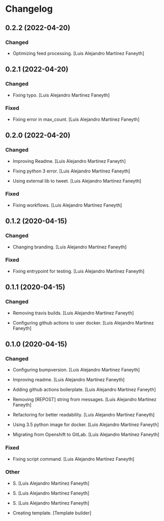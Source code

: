 # Changelog


## 0.2.2 (2022-04-20)

### Changed

* Optimizing feed processing. [Luis Alejandro Martínez Faneyth]


## 0.2.1 (2022-04-20)

### Changed

* Fixing typo. [Luis Alejandro Martínez Faneyth]


### Fixed

* Fixing error in max_count. [Luis Alejandro Martínez Faneyth]


## 0.2.0 (2022-04-20)

### Changed

* Improving Readme. [Luis Alejandro Martínez Faneyth]

* Fixing python 3 error. [Luis Alejandro Martínez Faneyth]

* Using external lib to tweet. [Luis Alejandro Martínez Faneyth]


### Fixed

* Fixing workflows. [Luis Alejandro Martínez Faneyth]


## 0.1.2 (2020-04-15)

### Changed

* Changing branding. [Luis Alejandro Martínez Faneyth]


### Fixed

* Fixing entrypoint for testing. [Luis Alejandro Martínez Faneyth]


## 0.1.1 (2020-04-15)

### Changed

* Removing travis builds. [Luis Alejandro Martínez Faneyth]

* Configuring github actions to user docker. [Luis Alejandro Martínez Faneyth]


## 0.1.0 (2020-04-15)

### Changed

* Configuring bumpversion. [Luis Alejandro Martínez Faneyth]

* Improving readme. [Luis Alejandro Martínez Faneyth]

* Adding github actions boilerplate. [Luis Alejandro Martínez Faneyth]

* Removing [REPOST] string from messages. [Luis Alejandro Martínez Faneyth]

* Refactoring for better readability. [Luis Alejandro Martínez Faneyth]

* Using 3.5 python image for docker. [Luis Alejandro Martínez Faneyth]

* Migrating from Openshift to GitLab. [Luis Alejandro Martínez Faneyth]


### Fixed

* Fixing script command. [Luis Alejandro Martínez Faneyth]


### Other

* S. [Luis Alejandro Martínez Faneyth]

* S. [Luis Alejandro Martínez Faneyth]

* S. [Luis Alejandro Martínez Faneyth]

* Creating template. [Template builder]

